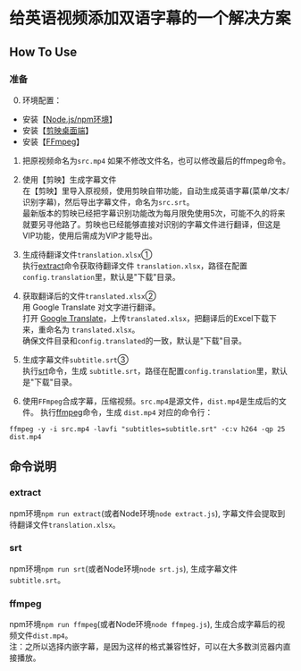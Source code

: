 # 给英语视频添加双语字幕的一个解决方案
## How To Use
### 准备
0. 环境配置：  
  * 安装【[Node.js/npm环境](https://nodejs.org/zh-cn/)】  
  * 安装【[剪映桌面端](https://lv.ulikecam.com/)】  
  * 安装【[FFmpeg](http://ffmpeg.org/download.html)】

1. 把原视频命名为`src.mp4`
  如果不修改文件名，也可以修改最后的ffmpeg命令。

2. 使用【剪映】生成字幕文件  
  在【剪映】里导入原视频，使用剪映自带功能，自动生成英语字幕(菜单/文本/识别字幕)，然后导出字幕文件，命名为`src.srt`。  
  最新版本的剪映已经把字幕识别功能改为每月限免使用5次，可能不久的将来就要另寻他路了。剪映也已经能够直接对识别的字幕文件进行翻译，但这是VIP功能，使用后需成为VIP才能导出。
   
3. 生成待翻译文件`translation.xlsx`①  
  执行[extract](#extract)命令获取待翻译文件 `translation.xlsx`，路径在配置`config.translation`里，默认是"下载"目录。
   
4. 获取翻译后的文件`translated.xlsx`②  
  用 Google Translate 对文字进行翻译。  
  打开 [Google Translate](https://translate.google.cn/)，上传`translated.xlsx`，把翻译后的Excel下载下来，重命名为 `translated.xlsx`。  
  确保文件目录和`config.translated`的一致，默认是"下载"目录。
   
5. 生成字幕文件`subtitle.srt`③  
  执行[srt](#srt)命令，生成 `subtitle.srt`，路径在配置`config.translation`里，默认是"下载"目录。

6. 使用`FFmpeg`合成字幕，压缩视频。`src.mp4`是源文件，`dist.mp4`是生成后的文件。
  执行[ffmpeg](#ffmpeg)命令，生成 `dist.mp4`
  对应的命令行：  
```
ffmpeg -y -i src.mp4 -lavfi "subtitles=subtitle.srt" -c:v h264 -qp 25 dist.mp4
```

## 命令说明
### extract
npm环境`npm run extract`(或者Node环境`node extract.js`), 字幕文件会提取到待翻译文件`translation.xlsx`。  
### srt
npm环境`npm run srt`(或者Node环境`node srt.js`), 生成字幕文件`subtitle.srt`。  
### ffmpeg
npm环境`npm run ffmpeg`(或者Node环境`node ffmpeg.js`), 生成合成字幕后的视频文件`dist.mp4`。  
注：之所以选择内嵌字幕，是因为这样的格式兼容性好，可以在大多数浏览器内直接播放。
